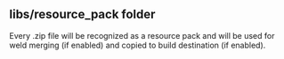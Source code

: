 
## libs/resource_pack folder
Every .zip file will be recognized as a resource pack and will be used for weld merging (if enabled) and copied to build destination (if enabled).

